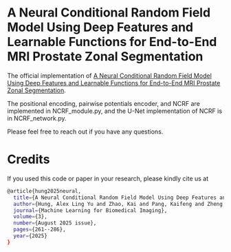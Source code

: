# A Neural Conditional Random Field Model Using Deep Features and Learnable Functions for End-to-End MRI Prostate Zonal Segmentation

The official implementation of [A Neural Conditional Random Field Model Using Deep Features and Learnable Functions for End-to-End MRI Prostate Zonal Segmentation](https://www.melba-journal.org/pdf/2025:012.pdf). 

The positional encoding, pairwise potentials encoder, and NCRF are implemented in NCRF_module.py, and the U-Net implementation of NCRF is in NCRF_network.py. 

Please feel free to reach out if you have any questions.


# Credits

If you used this code or paper in your research, please kindly cite us at
```bash
@article{hung2025neural,
  title={A Neural Conditional Random Field Model Using Deep Features and Learnable Functions for End-to-End MRI Prostate Zonal Segmentation},
  author={Hung, Alex Ling Yu and Zhao, Kai and Pang, Kaifeng and Zheng, Haoxin and Du, Xiaoxi and Miao, Qi and Terzopoulos, Demetri and Sung, Kyunghyun and others},
  journal={Machine Learning for Biomedical Imaging},
  volume={3},
  number={August 2025 issue},
  pages={261--286},
  year={2025}
}
```
